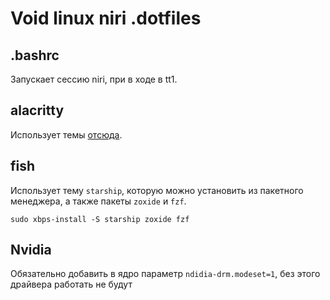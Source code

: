 # Void linux niri .dotfiles

## .bashrc

Запускает сессию niri, при в ходе в tt1.

## alacritty

Использует темы [отсюда](https://github.com/alacritty/alacritty-theme).

## fish

Использует тему `starship`, которую можно установить из пакетного менеджера, 
а также пакеты `zoxide` и `fzf`.

```
sudo xbps-install -S starship zoxide fzf
```

## Nvidia

Обязательно добавить в ядро параметр `ndidia-drm.modeset=1`, без этого драйвера работать не будут
